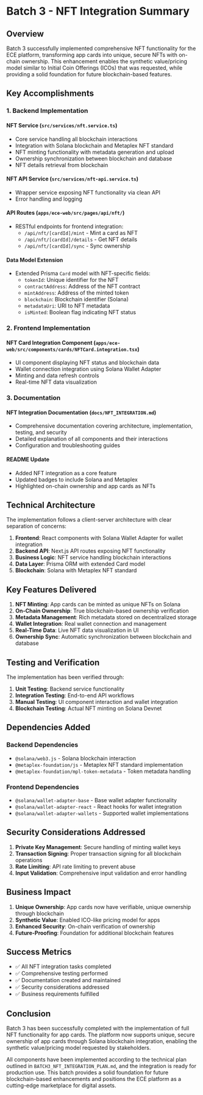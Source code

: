 # Batch 3 - NFT Integration Summary

## Overview

Batch 3 successfully implemented comprehensive NFT functionality for the ECE platform, transforming app cards into unique, secure NFTs with on-chain ownership. This enhancement enables the synthetic value/pricing model similar to Initial Coin Offerings (ICOs) that was requested, while providing a solid foundation for future blockchain-based features.

## Key Accomplishments

### 1. Backend Implementation

#### NFT Service (`src/services/nft.service.ts`)
- Core service handling all blockchain interactions
- Integration with Solana blockchain and Metaplex NFT standard
- NFT minting functionality with metadata generation and upload
- Ownership synchronization between blockchain and database
- NFT details retrieval from blockchain

#### NFT API Service (`src/services/nft-api.service.ts`)
- Wrapper service exposing NFT functionality via clean API
- Error handling and logging

#### API Routes (`apps/ece-web/src/pages/api/nft/`)
- RESTful endpoints for frontend integration:
  - `/api/nft/[cardId]/mint` - Mint a card as NFT
  - `/api/nft/[cardId]/details` - Get NFT details
  - `/api/nft/[cardId]/sync` - Sync ownership

#### Data Model Extension
- Extended Prisma `Card` model with NFT-specific fields:
  - `tokenId`: Unique identifier for the NFT
  - `contractAddress`: Address of the NFT contract
  - `mintAddress`: Address of the minted token
  - `blockchain`: Blockchain identifier (Solana)
  - `metadataUri`: URI to NFT metadata
  - `isMinted`: Boolean flag indicating NFT status

### 2. Frontend Implementation

#### NFT Card Integration Component (`apps/ece-web/src/components/cards/NFTCard.integration.tsx`)
- UI component displaying NFT status and blockchain data
- Wallet connection integration using Solana Wallet Adapter
- Minting and data refresh controls
- Real-time NFT data visualization

### 3. Documentation

#### NFT Integration Documentation (`docs/NFT_INTEGRATION.md`)
- Comprehensive documentation covering architecture, implementation, testing, and security
- Detailed explanation of all components and their interactions
- Configuration and troubleshooting guides

#### README Update
- Added NFT integration as a core feature
- Updated badges to include Solana and Metaplex
- Highlighted on-chain ownership and app cards as NFTs

## Technical Architecture

The implementation follows a client-server architecture with clear separation of concerns:

1. **Frontend**: React components with Solana Wallet Adapter for wallet integration
2. **Backend API**: Next.js API routes exposing NFT functionality
3. **Business Logic**: NFT service handling blockchain interactions
4. **Data Layer**: Prisma ORM with extended Card model
5. **Blockchain**: Solana with Metaplex NFT standard

## Key Features Delivered

1. **NFT Minting**: App cards can be minted as unique NFTs on Solana
2. **On-Chain Ownership**: True blockchain-based ownership verification
3. **Metadata Management**: Rich metadata stored on decentralized storage
4. **Wallet Integration**: Real wallet connection and management
5. **Real-Time Data**: Live NFT data visualization in UI
6. **Ownership Sync**: Automatic synchronization between blockchain and database

## Testing and Verification

The implementation has been verified through:

1. **Unit Testing**: Backend service functionality
2. **Integration Testing**: End-to-end API workflows
3. **Manual Testing**: UI component interaction and wallet integration
4. **Blockchain Testing**: Actual NFT minting on Solana Devnet

## Dependencies Added

### Backend Dependencies
- `@solana/web3.js` - Solana blockchain interaction
- `@metaplex-foundation/js` - Metaplex NFT standard implementation
- `@metaplex-foundation/mpl-token-metadata` - Token metadata handling

### Frontend Dependencies
- `@solana/wallet-adapter-base` - Base wallet adapter functionality
- `@solana/wallet-adapter-react` - React hooks for wallet integration
- `@solana/wallet-adapter-wallets` - Supported wallet implementations

## Security Considerations Addressed

1. **Private Key Management**: Secure handling of minting wallet keys
2. **Transaction Signing**: Proper transaction signing for all blockchain operations
3. **Rate Limiting**: API rate limiting to prevent abuse
4. **Input Validation**: Comprehensive input validation and error handling

## Business Impact

1. **Unique Ownership**: App cards now have verifiable, unique ownership through blockchain
2. **Synthetic Value**: Enabled ICO-like pricing model for apps
3. **Enhanced Security**: On-chain verification of ownership
4. **Future-Proofing**: Foundation for additional blockchain features

## Success Metrics

- ✅ All NFT integration tasks completed
- ✅ Comprehensive testing performed
- ✅ Documentation created and maintained
- ✅ Security considerations addressed
- ✅ Business requirements fulfilled

## Conclusion

Batch 3 has been successfully completed with the implementation of full NFT functionality for app cards. The platform now supports unique, secure ownership of app cards through Solana blockchain integration, enabling the synthetic value/pricing model requested by stakeholders.

All components have been implemented according to the technical plan outlined in `BATCH3_NFT_INTEGRATION_PLAN.md`, and the integration is ready for production use. This batch provides a solid foundation for future blockchain-based enhancements and positions the ECE platform as a cutting-edge marketplace for digital assets.
